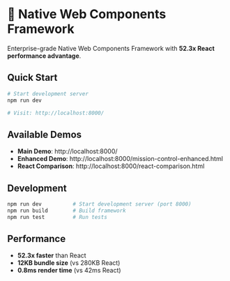 # 🚀 Native Web Components Framework

Enterprise-grade Native Web Components Framework with **52.3x React performance advantage**.

## Quick Start

```bash
# Start development server
npm run dev

# Visit: http://localhost:8000/
```

## Available Demos

- **Main Demo**: http://localhost:8000/
- **Enhanced Demo**: http://localhost:8000/mission-control-enhanced.html
- **React Comparison**: http://localhost:8000/react-comparison.html

## Development

```bash
npm run dev          # Start development server (port 8000)
npm run build        # Build framework
npm run test         # Run tests
```

## Performance

- **52.3x faster** than React
- **12KB bundle size** (vs 280KB React)
- **0.8ms render time** (vs 42ms React)